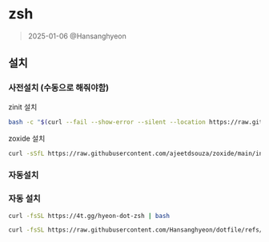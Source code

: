 # zsh

> 2025-01-06 @Hansanghyeon

## 설치

### 사전설치 (수동으로 해줘야함)

zinit 설치

```sh
bash -c "$(curl --fail --show-error --silent --location https://raw.githubusercontent.com/zdharma-continuum/zinit/HEAD/scripts/install.sh)"
```

zoxide 설치

```sh
curl -sSfL https://raw.githubusercontent.com/ajeetdsouza/zoxide/main/install.sh | sh
```

### 자동설치

### 자동 설치

```sh
curl -fsSL https://4t.gg/hyeon-dot-zsh | bash
```

```sh
curl -fsSL https://raw.githubusercontent.com/Hansanghyeon/dotfile/refs/heads/main/zsh/setup.sh | bash
```
